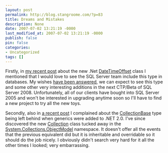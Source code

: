 ```yaml
---
layout: post
permalink: http://blog.stangroome.com/?p=83
title: Dreams and Mistakes
description: None
date: 2007-07-02 13:21:19 -0000
last_modified_at: 2007-07-02 13:21:19 -0000
publish: false
pin: false
categories:
- Uncategorized
tags: []
---
```

Firstly, in [my recent post](http://www.codeassassin.com/blog/PermaLink,guid,9a2ef27f-be0f-4545-a864-521c5d1e5d6b.aspx) about the new .Net [DateTimeOffset](http://msdn2.microsoft.com/en-us/library/system.datetimeoffset\(vs.90\).aspx) class I mentioned that I would love to see the SQL Server team include this type in databases. My wishes [have been answered](http://dotnetsamplechapters.blogspot.com/2007/06/sql-server-2008-will-have-7-new.html), we can expect to see this type and some other very interesting additions in the next CTP/Beta of SQL Server 2008. Unfortunately, all of our clients have bought into SQL Server 2005 and won't be interested in upgrading anytime soon so I'll have to find a new project to try all the new toys.

Secondly, also in [a recent post](http://www.codeassassin.com/blog/PermaLink,guid,338eb27b-7af2-4229-9668-6f021e1f3f95.aspx) I complained about the [CollectionBase](http://msdn2.microsoft.com/en-us/library/system.collections.collectionbase.aspx) type being left behind when generics were added to .NET 2.0. I've since discovered the new [Collection<T>](http://msdn2.microsoft.com/en-us/library/ms132398\(VS.80\).aspx) class tucked away in the [System.Collections.ObjectModel](http://msdn2.microsoft.com/en-us/library/ms132396\(VS.80\).aspx) namespace. It doesn't offer all the events that the previous equivalent did but it is inheritable and overridable so it should do the job nicely. I obviously didn't search very hard for it all the other times I looked; very embarrassing.

